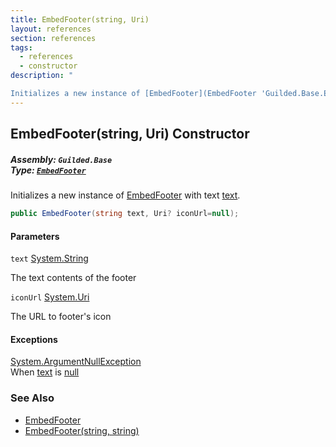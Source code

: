 ```yaml
---
title: EmbedFooter(string, Uri)
layout: references
section: references
tags:
  - references
  - constructor
description: "

Initializes a new instance of [EmbedFooter](EmbedFooter 'Guilded.Base.Embeds.EmbedFooter') with text [text](EmbedFooter.EmbedFooter(string,Uri)#Guilded.Base.Embeds.EmbedFooter.EmbedFooter(string,Uri).text 'Guilded.Base.Embeds.EmbedFooter.EmbedFooter(string, Uri).text')."
---
```


## EmbedFooter(string, Uri) Constructor
##### **Assembly:** `Guilded.Base`<br/>**Type:** [`EmbedFooter`](EmbedFooter 'Guilded.Base.Embeds.EmbedFooter')

Initializes a new instance of [EmbedFooter](EmbedFooter 'Guilded.Base.Embeds.EmbedFooter') with text [text](EmbedFooter.EmbedFooter(string,Uri)#Guilded.Base.Embeds.EmbedFooter.EmbedFooter(string,Uri).text 'Guilded.Base.Embeds.EmbedFooter.EmbedFooter(string, Uri).text').

```csharp
public EmbedFooter(string text, Uri? iconUrl=null);
```
#### Parameters

<a name='Guilded.Base.Embeds.EmbedFooter.EmbedFooter(string,Uri).text'></a>

`text` [System.String](https://docs.microsoft.com/en-us/dotnet/api/System.String 'System.String')

The text contents of the footer

<a name='Guilded.Base.Embeds.EmbedFooter.EmbedFooter(string,Uri).iconUrl'></a>

`iconUrl` [System.Uri](https://docs.microsoft.com/en-us/dotnet/api/System.Uri 'System.Uri')

The URL to footer's icon

#### Exceptions

[System.ArgumentNullException](https://docs.microsoft.com/en-us/dotnet/api/System.ArgumentNullException 'System.ArgumentNullException')  
When [text](EmbedFooter.EmbedFooter(string,Uri)#Guilded.Base.Embeds.EmbedFooter.EmbedFooter(string,Uri).text 'Guilded.Base.Embeds.EmbedFooter.EmbedFooter(string, Uri).text') is [null](https://docs.microsoft.com/en-us/dotnet/csharp/language-reference/keywords/null 'https://docs.microsoft.com/en-us/dotnet/csharp/language-reference/keywords/null')

### See Also
- [EmbedFooter](EmbedFooter 'Guilded.Base.Embeds.EmbedFooter')
- [EmbedFooter(string, string)](EmbedFooter.EmbedFooter(string,string) 'Guilded.Base.Embeds.EmbedFooter.EmbedFooter(string, string)')